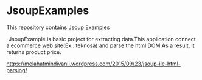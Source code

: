 # JsoupExamples
This repository contains Jsoup Examples

-JsoupExample is basic project for extracting data.This application connect a ecommerce web site(Ex.: teknosa) and parse the html DOM.As a result, it returns product price.

https://melahatmindivanli.wordpress.com/2015/09/23/jsoup-ile-html-parsing/
